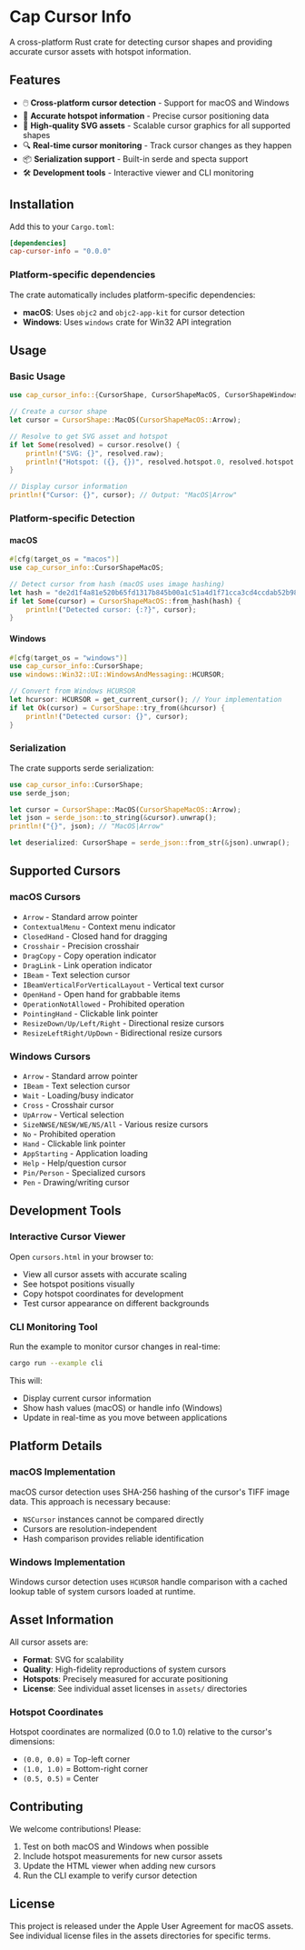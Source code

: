 # Cap Cursor Info

A cross-platform Rust crate for detecting cursor shapes and providing accurate cursor assets with hotspot information.

## Features

- 🖱️ **Cross-platform cursor detection** - Support for macOS and Windows
- 🎯 **Accurate hotspot information** - Precise cursor positioning data
- 🎨 **High-quality SVG assets** - Scalable cursor graphics for all supported shapes
- 🔍 **Real-time cursor monitoring** - Track cursor changes as they happen
- 📦 **Serialization support** - Built-in serde and specta support
- 🛠️ **Development tools** - Interactive viewer and CLI monitoring

## Installation

Add this to your `Cargo.toml`:

```toml
[dependencies]
cap-cursor-info = "0.0.0"
```

### Platform-specific dependencies

The crate automatically includes platform-specific dependencies:

- **macOS**: Uses `objc2` and `objc2-app-kit` for cursor detection
- **Windows**: Uses `windows` crate for Win32 API integration

## Usage

### Basic Usage

```rust
use cap_cursor_info::{CursorShape, CursorShapeMacOS, CursorShapeWindows};

// Create a cursor shape
let cursor = CursorShape::MacOS(CursorShapeMacOS::Arrow);

// Resolve to get SVG asset and hotspot
if let Some(resolved) = cursor.resolve() {
    println!("SVG: {}", resolved.raw);
    println!("Hotspot: ({}, {})", resolved.hotspot.0, resolved.hotspot.1);
}

// Display cursor information
println!("Cursor: {}", cursor); // Output: "MacOS|Arrow"
```

### Platform-specific Detection

#### macOS

```rust
#[cfg(target_os = "macos")]
use cap_cursor_info::CursorShapeMacOS;

// Detect cursor from hash (macOS uses image hashing)
let hash = "de2d1f4a81e520b65fd1317b845b00a1c51a4d1f71cca3cd4ccdab52b98d1ac9";
if let Some(cursor) = CursorShapeMacOS::from_hash(hash) {
    println!("Detected cursor: {:?}", cursor);
}
```

#### Windows

```rust
#[cfg(target_os = "windows")]
use cap_cursor_info::CursorShape;
use windows::Win32::UI::WindowsAndMessaging::HCURSOR;

// Convert from Windows HCURSOR
let hcursor: HCURSOR = get_current_cursor(); // Your implementation
if let Ok(cursor) = CursorShape::try_from(&hcursor) {
    println!("Detected cursor: {}", cursor);
}
```

### Serialization

The crate supports serde serialization:

```rust
use cap_cursor_info::CursorShape;
use serde_json;

let cursor = CursorShape::MacOS(CursorShapeMacOS::Arrow);
let json = serde_json::to_string(&cursor).unwrap();
println!("{}", json); // "MacOS|Arrow"

let deserialized: CursorShape = serde_json::from_str(&json).unwrap();
```

## Supported Cursors

### macOS Cursors

- `Arrow` - Standard arrow pointer
- `ContextualMenu` - Context menu indicator
- `ClosedHand` - Closed hand for dragging
- `Crosshair` - Precision crosshair
- `DragCopy` - Copy operation indicator
- `DragLink` - Link operation indicator
- `IBeam` - Text selection cursor
- `IBeamVerticalForVerticalLayout` - Vertical text cursor
- `OpenHand` - Open hand for grabbable items
- `OperationNotAllowed` - Prohibited operation
- `PointingHand` - Clickable link pointer
- `ResizeDown/Up/Left/Right` - Directional resize cursors
- `ResizeLeftRight/UpDown` - Bidirectional resize cursors

### Windows Cursors

- `Arrow` - Standard arrow pointer
- `IBeam` - Text selection cursor
- `Wait` - Loading/busy indicator
- `Cross` - Crosshair cursor
- `UpArrow` - Vertical selection
- `SizeNWSE/NESW/WE/NS/All` - Various resize cursors
- `No` - Prohibited operation
- `Hand` - Clickable link pointer
- `AppStarting` - Application loading
- `Help` - Help/question cursor
- `Pin/Person` - Specialized cursors
- `Pen` - Drawing/writing cursor

## Development Tools

### Interactive Cursor Viewer

Open `cursors.html` in your browser to:
- View all cursor assets with accurate scaling
- See hotspot positions visually
- Copy hotspot coordinates for development
- Test cursor appearance on different backgrounds

### CLI Monitoring Tool

Run the example to monitor cursor changes in real-time:

```bash
cargo run --example cli
```

This will:
- Display current cursor information
- Show hash values (macOS) or handle info (Windows)
- Update in real-time as you move between applications

## Platform Details

### macOS Implementation

macOS cursor detection uses SHA-256 hashing of the cursor's TIFF image data. This approach is necessary because:
- `NSCursor` instances cannot be compared directly
- Cursors are resolution-independent
- Hash comparison provides reliable identification

### Windows Implementation

Windows cursor detection uses `HCURSOR` handle comparison with a cached lookup table of system cursors loaded at runtime.

## Asset Information

All cursor assets are:
- **Format**: SVG for scalability
- **Quality**: High-fidelity reproductions of system cursors
- **Hotspots**: Precisely measured for accurate positioning
- **License**: See individual asset licenses in `assets/` directories

### Hotspot Coordinates

Hotspot coordinates are normalized (0.0 to 1.0) relative to the cursor's dimensions:
- `(0.0, 0.0)` = Top-left corner
- `(1.0, 1.0)` = Bottom-right corner
- `(0.5, 0.5)` = Center

## Contributing

We welcome contributions! Please:

1. Test on both macOS and Windows when possible
2. Include hotspot measurements for new cursor assets
3. Update the HTML viewer when adding new cursors
4. Run the CLI example to verify cursor detection

## License

This project is released under the Apple User Agreement for macOS assets. See individual license files in the assets directories for specific terms.